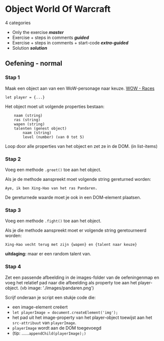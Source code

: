 # Object World Of Warcraft

4 categories

- Only the exercise ***master***
- Exercise + steps in comments ***guided***
- Exercise + steps in comments + start-code ***extra-guided***
- Solution ***solution***


Oefening - normal
-------

### Stap 1

Maak een object aan van een WoW-personage naar keuze. [WOW - Races](https://worldofwarcraft.com/en-us/game/races)

```
let player = {...}
```

Het object moet uit volgende properties bestaan:

```
    naam (string)
    ras (string)
    wapen (string)
    talenten (genest object)
        naam (string)
        level (number) (van 0 tot 5)
```

Loop door alle properties van het object en zet ze in de DOM.
(in list-items)

### Stap 2

Voeg een methode `.greet()` toe aan het object.

Als je de methode aanspreekt moet volgende string gereturned worden:

`Aye, ik ben Xing-Hao van het ras Pandaren.`

De gereturnede waarde moet je ook in een DOM-element plaatsen.

### Stap 3

Voeg een methode `.fight()` toe aan het object.

Als je die methode aanspreekt moet er volgende string geretourneerd worden:

`Xing-Hao vecht terug met zijn {wapen} en {talent naar keuze}`

**uitdaging:** maar er een random talent van.

###  Stap 4

Zet een passende afbeelding in de images-folder van de oefeningenmap en voeg het relatief pad naar die afbeelding als property toe aan het player-object.
(vb image: './images/pandaren.png')

Scrijf onderaan je script een stukje code die:

- een image-element creëert
- `let playerImage = document.createElement('img');`
- het pad uit het image-property van het player-object toewijst aan het `src-attribuut` van `playerImage`.
- `playerImage` wordt aan de DOM toegevoegd
- (tip: ......`appendChild(playerImage);)`

